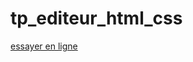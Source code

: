 # tp_editeur_html_css
<a href="http://example.com/](https://jneda.github.io/tp_editeur_html_css/" target="_blank">essayer en ligne</a>
